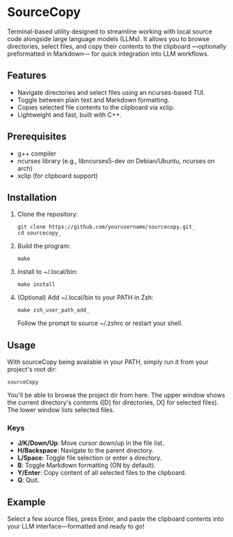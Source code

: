 # SourceCopy

Terminal-based utility designed to streamline working with local source code alongside large language models (LLMs).
It allows you to browse directories, select files, and copy their contents to the clipboard —optionally preformatted in Markdown— for quick integration into LLM workflows.

## Features

- Navigate directories and select files using an ncurses-based TUI.
- Toggle between plain text and Markdown formatting.
- Copies selected file contents to the clipboard via xclip.
- Lightweight and fast, built with C++.

## Prerequisites

- g++ compiler
- ncurses library (e.g., libncurses5-dev on Debian/Ubuntu, ncurses on arch)
- xclip (for clipboard support)

## Installation

1. Clone the repository:
   ```
   git clone https://github.com/yourusername/sourcecopy.git_
   cd sourcecopy_
   ```

2. Build the program:
   ```
   make
   ```

3. Install to ~/.local/bin:
   ```
   make install
   ```

4. (Optional) Add ~/.local/bin to your PATH in Zsh:
   ```
   make zsh_user_path_add_
   ```
   Follow the prompt to source ~/.zshrc or restart your shell.

## Usage

With sourceCopy being available in your PATH, simply run it from your project's root dir:
```
sourceCopy
```
You'll be able to browse the project dir from here.
The upper window shows the current directory's contents ([D] for directories, [X] for selected files).
The lower window lists selected files.

### Keys

- **J/K/Down/Up**: Move cursor down/up in the file list.
- **H/Backspace**: Navigate to the parent directory.
- **L/Space**: Toggle file selection or enter a directory.
- **B**: Toggle Markdown formatting (ON by default).
- **Y/Enter**: Copy content of all selected files to the clipboard.
- **Q**: Quit.

## Example

Select a few source files, press Enter, and paste the clipboard contents into your LLM interface—formatted and ready to go!
